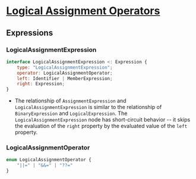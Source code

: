 # [Logical Assignment Operators][proposal-logical-assignment]

## Expressions

### LogicalAssignmentExpression

```js
interface LogicalAssignmentExpression <: Expression {
    type: "LogicalAssignmentExpression";
    operator: LogicalAssignmentOperator;
    left: Identifier | MemberExpression;
    right: Expression;
}
```

- The relationship of `AssignmentExpression` and `LogicalAssignmentExpression`
  is similar to the relationship of `BinaryExpression` and `LogicalExpression`.
  The `LogicalAssignmentExpression` node has short-circuit behavior -- it skips
  the evaluation of the `right` property by the evaluated value of the `left`
  property.

### LogicalAssignmentOperator

```js
enum LogicalAssignmentOperator {
    "||=" | "&&=" | "??="
}
```

[proposal-logical-assignment]: https://github.com/tc39/proposal-logical-assignment
